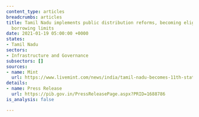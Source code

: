 ```yaml
---
content_type: articles
breadcrumbs: articles
title: Tamil Nadu implements public distribution reforms, becoming eligible for additional
  borrowing limits
date: 2021-01-19 05:00:00 +0000
states:
- Tamil Nadu
sectors:
- Infrastructure and Governance
subsectors: []
sources:
- name: Mint
  url: https://www.livemint.com/news/india/tamil-nadu-becomes-11th-state-to-complete-one-nation-one-ration-card-reform-11610712691749.html
details:
- name: Press Release
  url: https://pib.gov.in/PressReleasePage.aspx?PRID=1688786
is_analysis: false

---
```

